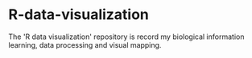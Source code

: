 # R-data-visualization
The 'R data visualization' repository is record my biological information learning, data processing and visual mapping. 
